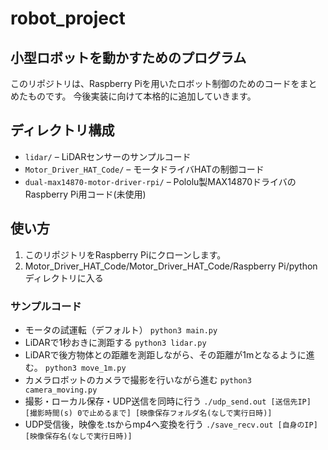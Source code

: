 # robot_project
## 小型ロボットを動かすためのプログラム

このリポジトリは、Raspberry Piを用いたロボット制御のためのコードをまとめたものです。
今後実装に向けて本格的に追加していきます。

## ディレクトリ構成

- `lidar/` – LiDARセンサーのサンプルコード
- `Motor_Driver_HAT_Code/` – モータドライバHATの制御コード
- `dual-max14870-motor-driver-rpi/` – Pololu製MAX14870ドライバのRaspberry Pi用コード(未使用)

## 使い方

1. このリポジトリをRaspberry Piにクローンします。
2. Motor_Driver_HAT_Code/Motor_Driver_HAT_Code/Raspberry Pi/python
ディレクトリに入る

### サンプルコード
- モータの試運転（デフォルト）
   ```python3 main.py```
- LiDARで1秒おきに測距する
   ```python3 lidar.py```
- LiDARで後方物体との距離を測距しながら、その距離が1mとなるように進む。
   ```python3 move_1m.py```
- カメラロボットのカメラで撮影を行いながら進む
   ```python3 camera_moving.py```
- 撮影・ローカル保存・UDP送信を同時に行う
   ```./udp_send.out [送信先IP] [撮影時間(s) 0で止めるまで] [映像保存フォルダ名(なしで実行日時)]```
- UDP受信後，映像を.tsからmp4へ変換を行う
   ```./save_recv.out [自身のIP] [映像保存名(なしで実行日時)]```
